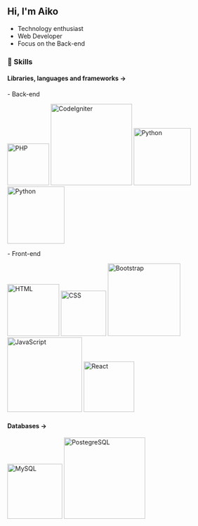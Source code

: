 ## Hi, I'm Aiko
  <ul>
    <li> Technology enthusiast </li>
    <li> Web Developer </li>
    <li> Focus on the Back-end</li>
  </ul>
 
### 💎 Skills <br>
####   Libraries, languages and frameworks ->
<p> - Back-end </p>

<div style="display: inline-block">
  <img width="95" alt="PHP" src="https://img.shields.io/badge/php-%23777BB4.svg?style=for-the-badge&logo=php&logoColor=white"/>
  <img width="185" alt="CodeIgniter" src="https://img.shields.io/badge/CodeIgniter-%23EF4223.svg?style=for-the-badge&logo=codeIgniter&logoColor=white" />        
  <img width="130" alt="Python" src="https://img.shields.io/badge/python-3670A0?style=for-the-badge&logo=python&logoColor=ffdd54" /> 
  <img width="130" alt="Python" src="https://img.shields.io/badge/Node.js-43853D?style=for-the-badge&logo=node.js&logoColor=white" /> 
</div>
<br>
<p> - Front-end </p>

<div style="display: inline-block">       
  <img width="118" alt="HTML" src="https://img.shields.io/badge/html5-%23E34F26.svg?style=for-the-badge&logo=html5&logoColor=white" />
  <img width="103" alt="CSS" src="https://img.shields.io/badge/css3-%231572B6.svg?style=for-the-badge&logo=css3&logoColor=white" />
  <img width="165" alt="Bootstrap" src="https://img.shields.io/badge/bootstrap-%238511FA.svg?style=for-the-badge&logo=bootstrap&logoColor=white" />  
  <img width="170" alt="JavaScript" src="https://img.shields.io/badge/javascript-%23323330.svg?style=for-the-badge&logo=javascript&logoColor=%23F7DF1E" />
  <img width="115" alt="React" src="https://img.shields.io/badge/react-%2320232a.svg?style=for-the-badge&logo=react&logoColor=%2361DAFB" /> 

 
  
</div>

####    Databases -> <br>
<div style="display: inline-block">
  <img width="125" alt="MySQL" src="https://img.shields.io/badge/mysql-%2300f.svg?style=for-the-badge&logo=mysql&logoColor=white"/>
  <img width="185" alt="PostegreSQL" src="https://img.shields.io/badge/PostgreSQL-316192?style=for-the-badge&logo=postgresql&logoColor=white"/>
</div>
